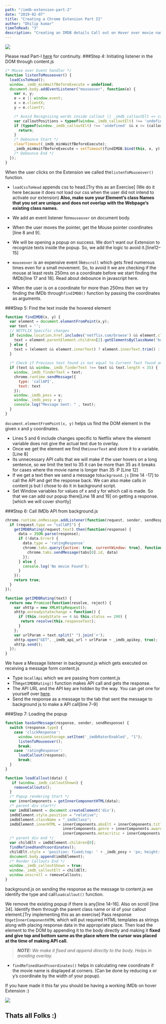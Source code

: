 ```yaml
---
path: "/imdb-extension-part-2"
date: "2019-02-07"
title: "Creating a Chrome Extension Part II"
author: "Dhilip kumar"
timeToRead: "3"
description: "Creating an IMDB details Call out on Hover over movie names and loading the content into it"
---
```

<img src="cover_3.png"/>
<br/>

Please read Part-I [here](/imdb-extension-part-1) for continuity.
###Step 4: Initiating listener in the DOM through content.js
```js
/* Mouse over Event handler */
function listenToMouseover() {
  loadCssToHead();
  window._imdb_minWaitfBeforeExecute = undefined;
  document.body.addEventListener("mouseover", function(e) {
    var x, y;
    e = e || window.event;
    x = e.clientX;
    y = e.clientY;

    /* Avoid Recognizing words inside callout || _imdb_calloutElt => callout Element */
    var calloutPositions = typeof(window._imdb_calloutElt) !== 'undefined' ? window._imdb_calloutElt.getBoundingClientRect(): {};
    if (typeof(window._imdb_calloutElt) !== 'undefined' && x <= (calloutPositions.width + calloutPositions.left) && x >= calloutPositions.left && y <= (calloutPositions.top + calloutPositions.height) && y >= calloutPositions.top) {
      return;
    }
    /* Debounce Start */
    clearTimeout(_imdb_minWaitfBeforeExecute);
    _imdb_minWaitfBeforeExecute = setTimeout(findIMDB.bind(this, x, y), 250);
    /* Debounce End */
  });
}
```
When the user clicks on the Extension we called the`listenToMouseover()` function.

* `loadCssToHead` appends css to head.[Try this as an Exercise] (We do it here because it does not load our css when the user did not intend to activate our extension)
**Also, make sure your Element’s class Names that you set are unique and does not overlap with the Webpage’s existing class names.**

* We add an event listener for`mouseover` on document body.
* When the user moves the pointer, get the Mouse pointer coordinates [line 8 and 9].
* We will be opening a popup on success. We don't want our Extension to recognize texts inside the popup. So, we add the logic to avoid it.[line12–15]
* `mouseover` is an expensive event like`scroll` which gets fired numerous times even for a small movement. So, to avoid it we are checking if the mouse at least rests 250ms on a coordinate before we start finding the IMDb[line 17 and 18]. Read about debounce in javascript here.
* When the user is on a coordinate for more than 250ms then we try finding the IMDb through`findIMDB()` function by passing the coordinates as arguments.

###Step 5: Find the text inside the hovered element

```jsx
function findIMDB(x, y) {
  var element = document.elementFromPoint(x,y);
  var text = '';
  // NETFLIX Specific changes
  if (window.location.href.includes('netflix.com/browse') && element.classList.value === "bob-play-hitzone") {
    text = element.parentElement.children[2].getElementsByClassName('bob-title')[0].innerText.trim();
  } else {
    text = (element && element.innerText) ? element.innerText.trim() : '';
  }
  
  /* Check if Previous text found is not equal to Current Text found and Text length less than 35 to avoid big sentences from Recognizing */
  if (text && window._imdb_finderText !== text && text.length < 35) {
    window._imdb_finderText = text;
    chrome.runtime.sendMessage({
      type: 'callAPI',
      text: text
    });
    window._imdb_posx = x;
    window._imdb_posy = y;
    console.log("Message Sent: " , text);
  }
}
```
`document.elementFromPoint(x, y)` helps us find the DOM element in the given x and y coordinates.

* Lines 5 and 6 include changes specific to Netflix where the element variable does not give the actual text due to overlay.
* Once we get the element we find the`innerText` and store it to a variable.[Line 8]
* Its unnecessary API calls that we will make if the user hovers on a long sentence, so we limit the text to 35 it can be more than 35 as it breaks for cases where the movie name is longer than 35 :P [Line 12]
* If we get a text then we send a message to`background.js` [line 14 -17] to call the API and get the response back. We can also make calls in content js but I chose to do it in background script.
* Set Window variables for values of x and y for which call is made. So that we can add our popup there[Line 18 and 19] on getting a response.[which we will cover shortly]

###Step 6: Call IMDb API from background.js

```js
chrome.runtime.onMessage.addListener(function(request, sender, sendResponse) {
  if (request.type == "callAPI") {
    getIMDBRating(request.text).then(function(response) {
      data = JSON.parse(response);
      if (!data.Error) {
        data.type = 'ratingResponse'
        chrome.tabs.query({active: true, currentWindow: true}, function(tabs) {
          chrome.tabs.sendMessage(tabs[0].id, data)
        });
      } else {
        console.log('No movie Found');
      }
    });
    return true;
  }
});

function getIMDBRating(text) {
  return new Promise(function(resolve, reject) {
    var xhttp = new XMLHttpRequest();
    xhttp.onreadystatechange = function() {
      if (this.readyState == 4 && this.status == 200) {
       return resolve(this.responseText);
      }
    };
    var urlParam = text.split(" ").join('+');
    xhttp.open("GET", _imdb_api_url + urlParam + _imdb_apikey, true);
    xhttp.send();
  });
}
```
We have a Message listener in background.js which gets executed on receiving a message form content.js

* Type is`callApi` which we are passing from content.js
* The`getIMDBRating()` function makes API call and gets the response.
* The API URL and the API key are hidden by the way. You can get one for yourself over [here](http://www.omdbapi.com/).
* Send the response as a message to the tab that sent the message to background js to make a API call[line 7–9]

###Step 7: Loading the popup
```js
function hasGotMessage(response, sender, sendResponse) {
  switch (response.type) {
    case 'clickResponse':
      window.sessionStorage.setItem('_imdbRaterEnabled', "1");
      listenToMouseover();
      break;
    case 'ratingResponse':
      loadCallout(response);
      break;
  }
}

function loadCallout(data) {
   if (window._imdb_calloutShown) {
    removeCallouts();
  }
  /* Popup rendering Start */
  var innerComponents = getInnerComponentHTML(data);
  /* parent div start*/
  var imdbElement = document.createElement('div');
  imdbElement.style.position = "relative";
  imdbElement.className = "_imdbClass";
  imdbElement.innerHTML = innerComponents.absElt + innerComponents.title + innerComponents.plot +
                          innerComponents.genre + innerComponents.awards+ innerComponents.line1 + innerComponents.rottenTomatoes +
                          innerComponents.metacritic + innerComponents.readMore +'</div>';
  /* parent div end */
  var childElt = imdbElement.children[0];
  findRefinedXandYcoordinates();
  childElt.style = 'position: fixed;top: ' + _imdb_posy + 'px; height: ' + 250 + 'px; left: ' + _imdb_posx + 'px;display: flex;flex-direction: column;justify-content: space-around;';
  document.body.append(imdbElement);
  /* Render Callouts End */
  window._imdb_calloutShown = true;
  window._imdb_calloutElt = childElt;
  window.onscroll = removeCallouts;
}
```
background.js on sending the response as the message to content.js we identify the type and call`loadcallout()` function.

We remove the existing popup if there is any[line 14–16]. Also on scroll [line 34]. Identify them through the parent class name or id of your callout element.[Try implementing this as an exercise]
Pass response to`getInnerComponentHTML` which will put required HTML templates as strings along with placing response data in the appropriate place. Then load the element to the DOM by appending it to the body directly and making it **fixed and give top and bottom same as the place where the cursor was placed at the time of making API call.**

> ***NOTE:*** *We make it fixed and append directly to the body. Helps in avoiding overlay.*

* `findRefinedXandYcoordinates()` helps in calculating new coordinate if the movie name is displayed at corners. (Can be done by reducing x or y’s coordinate by the width of your popup).

If you have made it this far you should be having a working IMDb on hover Extension :)

![](chromeExtension.gif)

## Thats all Folks :)